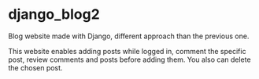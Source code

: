 # django_blog2
Blog website made with Django, different approach than the previous one.

This website enables adding posts while logged in, comment the specific post, review comments and posts before adding them.
You also can delete the chosen post.
